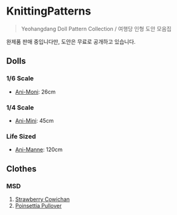 # KnittingPatterns

> Yeohangdang Doll Pattern Collection / 여행당 인형 도안 모음집

완제품 판매 중입니다만, 도안은 무료로 공개하고 있습니다.
 
## Dolls

### 1/6 Scale
* [Ani-Moni](doll/Ani-Moni.md): 26cm

### 1/4 Scale
* [Ani-Mini](doll/Ani-Mini.md): 45cm

### Life Sized
* [Ani-Manne](doll/Ani-Manne.md): 120cm

## Clothes

### MSD
1. [Strawberry Cowichan](clothes_msd/Strawberry%20Cowichan.md)
2. [Poinsettia Pullover](clothes_msd/Poinsettia%20Pullover.md)